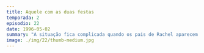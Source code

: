 ```yaml
---
title: Aquele com as duas festas
temporada: 2
episodio: 22
date: 1996-05-02
summary: "A situação fica complicada quando os pais de Rachel aparecem na festa-surpresa que a turma preparou para ela."
image: ./img/22/thumb-medium.jpg
---
```

